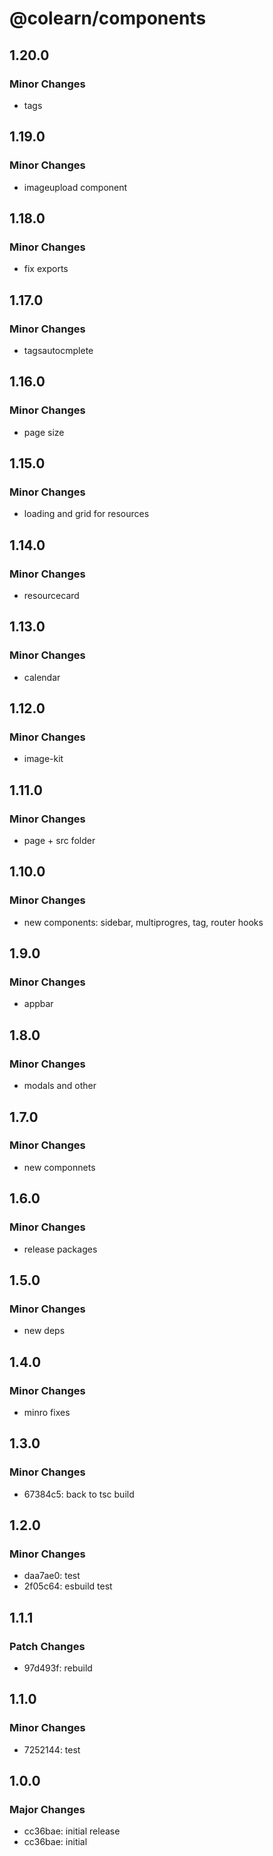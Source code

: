 # @colearn/components

## 1.20.0

### Minor Changes

- tags

## 1.19.0

### Minor Changes

- imageupload component

## 1.18.0

### Minor Changes

- fix exports

## 1.17.0

### Minor Changes

- tagsautocmplete

## 1.16.0

### Minor Changes

- page size

## 1.15.0

### Minor Changes

- loading and grid for resources

## 1.14.0

### Minor Changes

- resourcecard

## 1.13.0

### Minor Changes

- calendar

## 1.12.0

### Minor Changes

- image-kit

## 1.11.0

### Minor Changes

- page + src folder

## 1.10.0

### Minor Changes

- new components: sidebar, multiprogres, tag, router hooks

## 1.9.0

### Minor Changes

- appbar

## 1.8.0

### Minor Changes

- modals and other

## 1.7.0

### Minor Changes

- new componnets

## 1.6.0

### Minor Changes

- release packages

## 1.5.0

### Minor Changes

- new deps

## 1.4.0

### Minor Changes

- minro fixes

## 1.3.0

### Minor Changes

- 67384c5: back to tsc build

## 1.2.0

### Minor Changes

- daa7ae0: test
- 2f05c64: esbuild test

## 1.1.1

### Patch Changes

- 97d493f: rebuild

## 1.1.0

### Minor Changes

- 7252144: test

## 1.0.0

### Major Changes

- cc36bae: initial release
- cc36bae: initial
